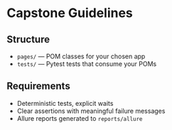 # Capstone Guidelines

## Structure
- `pages/` — POM classes for your chosen app
- `tests/` — Pytest tests that consume your POMs

## Requirements
- Deterministic tests, explicit waits
- Clear assertions with meaningful failure messages
- Allure reports generated to `reports/allure`
